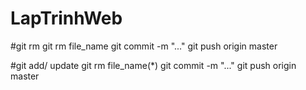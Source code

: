 # LapTrinhWeb

#git rm
git rm file_name
git commit -m "..."
git push origin master

#git add/ update
git rm file_name(*)
git commit -m "..."
git push origin master
